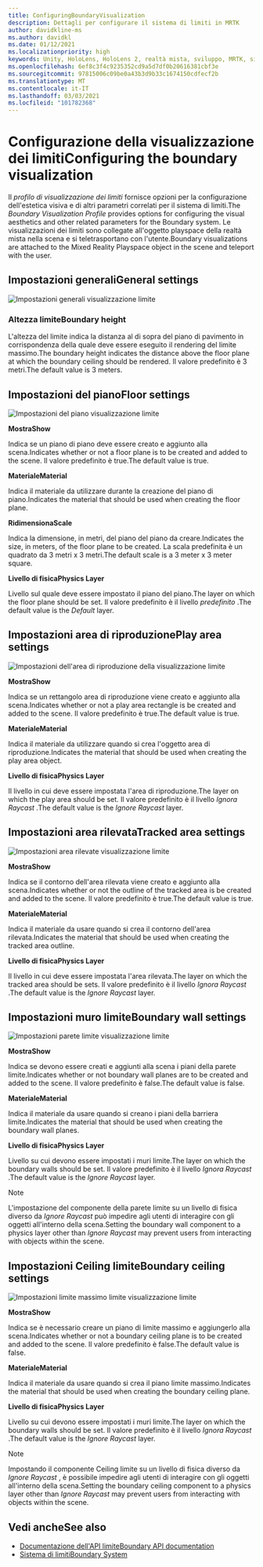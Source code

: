 ```yaml
---
title: ConfiguringBoundaryVisualization
description: Dettagli per configurare il sistema di limiti in MRTK
author: davidkline-ms
ms.author: davidkl
ms.date: 01/12/2021
ms.localizationpriority: high
keywords: Unity, HoloLens, HoloLens 2, realtà mista, sviluppo, MRTK, sistema di limiti,
ms.openlocfilehash: 6ef8c3f4c9235352cd9a5d7df0b20616381cbf3e
ms.sourcegitcommit: 97815006c09be0a43b3d9b33c1674150cdfecf2b
ms.translationtype: MT
ms.contentlocale: it-IT
ms.lasthandoff: 03/03/2021
ms.locfileid: "101782368"
---
```

# <a name="configuring-the-boundary-visualization"></a><span data-ttu-id="3bd14-104">Configurazione della visualizzazione dei limiti</span><span class="sxs-lookup"><span data-stu-id="3bd14-104">Configuring the boundary visualization</span></span>

<span data-ttu-id="3bd14-105">Il *profilo di visualizzazione dei limiti* fornisce opzioni per la configurazione dell'estetica visiva e di altri parametri correlati per il sistema di limiti.</span><span class="sxs-lookup"><span data-stu-id="3bd14-105">The *Boundary Visualization Profile* provides options for configuring the visual aesthetics and other related parameters for the Boundary system.</span></span> <span data-ttu-id="3bd14-106">Le visualizzazioni dei limiti sono collegate all'oggetto playspace della realtà mista nella scena e si teletrasportano con l'utente.</span><span class="sxs-lookup"><span data-stu-id="3bd14-106">Boundary visualizations are attached to the Mixed Reality Playspace object in the scene and teleport with the user.</span></span>

## <a name="general-settings"></a><span data-ttu-id="3bd14-107">Impostazioni generali</span><span class="sxs-lookup"><span data-stu-id="3bd14-107">General settings</span></span>

![Impostazioni generali visualizzazione limite](../Images/Boundary/BoundaryVisualizationGeneralSettings.png)

### <a name="boundary-height"></a><span data-ttu-id="3bd14-109">Altezza limite</span><span class="sxs-lookup"><span data-stu-id="3bd14-109">Boundary height</span></span>

<span data-ttu-id="3bd14-110">L'altezza del limite indica la distanza al di sopra del piano di pavimento in corrispondenza della quale deve essere eseguito il rendering del limite massimo.</span><span class="sxs-lookup"><span data-stu-id="3bd14-110">The boundary height indicates the distance above the floor plane at which the boundary ceiling should be rendered.</span></span> <span data-ttu-id="3bd14-111">Il valore predefinito è 3 metri.</span><span class="sxs-lookup"><span data-stu-id="3bd14-111">The default value is 3 meters.</span></span>

## <a name="floor-settings"></a><span data-ttu-id="3bd14-112">Impostazioni del piano</span><span class="sxs-lookup"><span data-stu-id="3bd14-112">Floor settings</span></span>

![Impostazioni del piano visualizzazione limite](../Images/Boundary/BoundaryVisualizationFloorSettings.png)

<span data-ttu-id="3bd14-114">**Mostra**</span><span class="sxs-lookup"><span data-stu-id="3bd14-114">**Show**</span></span>

<span data-ttu-id="3bd14-115">Indica se un piano di piano deve essere creato e aggiunto alla scena.</span><span class="sxs-lookup"><span data-stu-id="3bd14-115">Indicates whether or not a floor plane is to be created and added to the scene.</span></span> <span data-ttu-id="3bd14-116">Il valore predefinito è true.</span><span class="sxs-lookup"><span data-stu-id="3bd14-116">The default value is true.</span></span>

<span data-ttu-id="3bd14-117">**Materiale**</span><span class="sxs-lookup"><span data-stu-id="3bd14-117">**Material**</span></span>

<span data-ttu-id="3bd14-118">Indica il materiale da utilizzare durante la creazione del piano di piano.</span><span class="sxs-lookup"><span data-stu-id="3bd14-118">Indicates the material that should be used when creating the floor plane.</span></span>

<span data-ttu-id="3bd14-119">**Ridimensiona**</span><span class="sxs-lookup"><span data-stu-id="3bd14-119">**Scale**</span></span>

<span data-ttu-id="3bd14-120">Indica la dimensione, in metri, del piano del piano da creare.</span><span class="sxs-lookup"><span data-stu-id="3bd14-120">Indicates the size, in meters, of the floor plane to be created.</span></span> <span data-ttu-id="3bd14-121">La scala predefinita è un quadrato da 3 metri x 3 metri.</span><span class="sxs-lookup"><span data-stu-id="3bd14-121">The default scale is a 3 meter x 3 meter square.</span></span>

<span data-ttu-id="3bd14-122">**Livello di fisica**</span><span class="sxs-lookup"><span data-stu-id="3bd14-122">**Physics Layer**</span></span>

<span data-ttu-id="3bd14-123">Livello sul quale deve essere impostato il piano del piano.</span><span class="sxs-lookup"><span data-stu-id="3bd14-123">The layer on which the floor plane should be set.</span></span> <span data-ttu-id="3bd14-124">Il valore predefinito è il livello *predefinito* .</span><span class="sxs-lookup"><span data-stu-id="3bd14-124">The default value is the *Default* layer.</span></span>

## <a name="play-area-settings"></a><span data-ttu-id="3bd14-125">Impostazioni area di riproduzione</span><span class="sxs-lookup"><span data-stu-id="3bd14-125">Play area settings</span></span>

![Impostazioni dell'area di riproduzione della visualizzazione limite](../Images/Boundary/BoundaryVisualizationPlayAreaSettings.png)

<span data-ttu-id="3bd14-127">**Mostra**</span><span class="sxs-lookup"><span data-stu-id="3bd14-127">**Show**</span></span>

<span data-ttu-id="3bd14-128">Indica se un rettangolo area di riproduzione viene creato e aggiunto alla scena.</span><span class="sxs-lookup"><span data-stu-id="3bd14-128">Indicates whether or not a play area rectangle is be created and added to the scene.</span></span> <span data-ttu-id="3bd14-129">Il valore predefinito è true.</span><span class="sxs-lookup"><span data-stu-id="3bd14-129">The default value is true.</span></span>

<span data-ttu-id="3bd14-130">**Materiale**</span><span class="sxs-lookup"><span data-stu-id="3bd14-130">**Material**</span></span>

<span data-ttu-id="3bd14-131">Indica il materiale da utilizzare quando si crea l'oggetto area di riproduzione.</span><span class="sxs-lookup"><span data-stu-id="3bd14-131">Indicates the material that should be used when creating the play area object.</span></span>

<span data-ttu-id="3bd14-132">**Livello di fisica**</span><span class="sxs-lookup"><span data-stu-id="3bd14-132">**Physics Layer**</span></span>

<span data-ttu-id="3bd14-133">Il livello in cui deve essere impostata l'area di riproduzione.</span><span class="sxs-lookup"><span data-stu-id="3bd14-133">The layer on which the play area should be set.</span></span> <span data-ttu-id="3bd14-134">Il valore predefinito è il livello *Ignora Raycast* .</span><span class="sxs-lookup"><span data-stu-id="3bd14-134">The default value is the *Ignore Raycast* layer.</span></span>

## <a name="tracked-area-settings"></a><span data-ttu-id="3bd14-135">Impostazioni area rilevata</span><span class="sxs-lookup"><span data-stu-id="3bd14-135">Tracked area settings</span></span>

![Impostazioni area rilevate visualizzazione limite](../Images/Boundary/BoundaryVisualizationTrackedAreaSettings.png)

<span data-ttu-id="3bd14-137">**Mostra**</span><span class="sxs-lookup"><span data-stu-id="3bd14-137">**Show**</span></span>

<span data-ttu-id="3bd14-138">Indica se il contorno dell'area rilevata viene creato e aggiunto alla scena.</span><span class="sxs-lookup"><span data-stu-id="3bd14-138">Indicates whether or not the outline of the tracked area is be created and added to the scene.</span></span> <span data-ttu-id="3bd14-139">Il valore predefinito è true.</span><span class="sxs-lookup"><span data-stu-id="3bd14-139">The default value is true.</span></span>

<span data-ttu-id="3bd14-140">**Materiale**</span><span class="sxs-lookup"><span data-stu-id="3bd14-140">**Material**</span></span>

<span data-ttu-id="3bd14-141">Indica il materiale da usare quando si crea il contorno dell'area rilevata.</span><span class="sxs-lookup"><span data-stu-id="3bd14-141">Indicates the material that should be used when creating the tracked area outline.</span></span>

<span data-ttu-id="3bd14-142">**Livello di fisica**</span><span class="sxs-lookup"><span data-stu-id="3bd14-142">**Physics Layer**</span></span>

<span data-ttu-id="3bd14-143">Il livello in cui deve essere impostata l'area rilevata.</span><span class="sxs-lookup"><span data-stu-id="3bd14-143">The layer on which the tracked area should be sets.</span></span> <span data-ttu-id="3bd14-144">Il valore predefinito è il livello *Ignora Raycast* .</span><span class="sxs-lookup"><span data-stu-id="3bd14-144">The default value is the *Ignore Raycast* layer.</span></span>

## <a name="boundary-wall-settings"></a><span data-ttu-id="3bd14-145">Impostazioni muro limite</span><span class="sxs-lookup"><span data-stu-id="3bd14-145">Boundary wall settings</span></span>

![Impostazioni parete limite visualizzazione limite](../Images/Boundary/BoundaryVisualizationWallSettings.png)

<span data-ttu-id="3bd14-147">**Mostra**</span><span class="sxs-lookup"><span data-stu-id="3bd14-147">**Show**</span></span>

<span data-ttu-id="3bd14-148">Indica se devono essere creati e aggiunti alla scena i piani della parete limite.</span><span class="sxs-lookup"><span data-stu-id="3bd14-148">Indicates whether or not boundary wall planes are to be created and added to the scene.</span></span> <span data-ttu-id="3bd14-149">Il valore predefinito è false.</span><span class="sxs-lookup"><span data-stu-id="3bd14-149">The default value is false.</span></span>

<span data-ttu-id="3bd14-150">**Materiale**</span><span class="sxs-lookup"><span data-stu-id="3bd14-150">**Material**</span></span>

<span data-ttu-id="3bd14-151">Indica il materiale da usare quando si creano i piani della barriera limite.</span><span class="sxs-lookup"><span data-stu-id="3bd14-151">Indicates the material that should be used when creating the boundary wall planes.</span></span>

<span data-ttu-id="3bd14-152">**Livello di fisica**</span><span class="sxs-lookup"><span data-stu-id="3bd14-152">**Physics Layer**</span></span>

<span data-ttu-id="3bd14-153">Livello su cui devono essere impostati i muri limite.</span><span class="sxs-lookup"><span data-stu-id="3bd14-153">The layer on which the boundary walls should be set.</span></span> <span data-ttu-id="3bd14-154">Il valore predefinito è il livello *Ignora Raycast* .</span><span class="sxs-lookup"><span data-stu-id="3bd14-154">The default value is the *Ignore Raycast* layer.</span></span>

> [!NOTE]
> <span data-ttu-id="3bd14-155">L'impostazione del componente della parete limite su un livello di fisica diverso da *Ignore Raycast* può impedire agli utenti di interagire con gli oggetti all'interno della scena.</span><span class="sxs-lookup"><span data-stu-id="3bd14-155">Setting the boundary wall component to a physics layer other than *Ignore Raycast* may prevent users from interacting with objects within the scene.</span></span>

## <a name="boundary-ceiling-settings"></a><span data-ttu-id="3bd14-156">Impostazioni Ceiling limite</span><span class="sxs-lookup"><span data-stu-id="3bd14-156">Boundary ceiling settings</span></span>

![Impostazioni limite massimo limite visualizzazione limite](../Images/Boundary/BoundaryVisualizationCeilingSettings.png)

<span data-ttu-id="3bd14-158">**Mostra**</span><span class="sxs-lookup"><span data-stu-id="3bd14-158">**Show**</span></span>

<span data-ttu-id="3bd14-159">Indica se è necessario creare un piano di limite massimo e aggiungerlo alla scena.</span><span class="sxs-lookup"><span data-stu-id="3bd14-159">Indicates whether or not a boundary ceiling plane is to be created and added to the scene.</span></span> <span data-ttu-id="3bd14-160">Il valore predefinito è false.</span><span class="sxs-lookup"><span data-stu-id="3bd14-160">The default value is false.</span></span>

<span data-ttu-id="3bd14-161">**Materiale**</span><span class="sxs-lookup"><span data-stu-id="3bd14-161">**Material**</span></span>

<span data-ttu-id="3bd14-162">Indica il materiale da usare quando si crea il piano limite massimo.</span><span class="sxs-lookup"><span data-stu-id="3bd14-162">Indicates the material that should be used when creating the boundary ceiling plane.</span></span>

<span data-ttu-id="3bd14-163">**Livello di fisica**</span><span class="sxs-lookup"><span data-stu-id="3bd14-163">**Physics Layer**</span></span>

<span data-ttu-id="3bd14-164">Livello su cui devono essere impostati i muri limite.</span><span class="sxs-lookup"><span data-stu-id="3bd14-164">The layer on which the boundary walls should be set.</span></span> <span data-ttu-id="3bd14-165">Il valore predefinito è il livello *Ignora Raycast* .</span><span class="sxs-lookup"><span data-stu-id="3bd14-165">The default value is the *Ignore Raycast* layer.</span></span>

> [!NOTE]
> <span data-ttu-id="3bd14-166">Impostando il componente Ceiling limite su un livello di fisica diverso da *Ignore Raycast* , è possibile impedire agli utenti di interagire con gli oggetti all'interno della scena.</span><span class="sxs-lookup"><span data-stu-id="3bd14-166">Setting the boundary ceiling component to a physics layer other than *Ignore Raycast* may prevent users from interacting with objects within the scene.</span></span>

## <a name="see-also"></a><span data-ttu-id="3bd14-167">Vedi anche</span><span class="sxs-lookup"><span data-stu-id="3bd14-167">See also</span></span>

- [<span data-ttu-id="3bd14-168">Documentazione dell'API limite</span><span class="sxs-lookup"><span data-stu-id="3bd14-168">Boundary API documentation</span></span>](xref:Microsoft.MixedReality.Toolkit.Boundary)
- [<span data-ttu-id="3bd14-169">Sistema di limiti</span><span class="sxs-lookup"><span data-stu-id="3bd14-169">Boundary System</span></span>](BoundarySystemGettingStarted.md)
